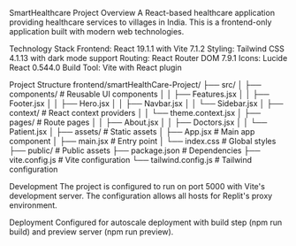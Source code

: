 SmartHealthcare Project
Overview
A React-based healthcare application providing healthcare services to villages in India. This is a frontend-only application built with modern web technologies.

Technology Stack
Frontend: React 19.1.1 with Vite 7.1.2
Styling: Tailwind CSS 4.1.13 with dark mode support
Routing: React Router DOM 7.9.1
Icons: Lucide React 0.544.0
Build Tool: Vite with React plugin

Project Structure
frontend/smartHealthCare-Project/
├── src/
│   ├── components/        # Reusable UI components
│   │   ├── Features.jsx
│   │   ├── Footer.jsx
│   │   ├── Hero.jsx
│   │   ├── Navbar.jsx
│   │   └── Sidebar.jsx
│   ├── context/          # React context providers
│   │   └── theme.context.jsx
│   ├── pages/            # Route pages
│   │   ├── About.jsx
│   │   ├── Doctors.jsx
│   │   └── Patient.jsx
│   ├── assets/           # Static assets
│   ├── App.jsx           # Main app component
│   ├── main.jsx          # Entry point
│   └── index.css         # Global styles
├── public/               # Public assets
├── package.json          # Dependencies
├── vite.config.js        # Vite configuration
└── tailwind.config.js    # Tailwind configuration

Development
The project is configured to run on port 5000 with Vite's development server. The configuration allows all hosts for Replit's proxy environment.

Deployment
Configured for autoscale deployment with build step (npm run build) and preview server (npm run preview).

